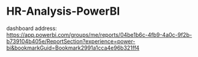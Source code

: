 # HR-Analysis-PowerBI

dashboard address:
https://app.powerbi.com/groups/me/reports/04be1b6c-4fb9-4a0c-9f2b-b739104b405e/ReportSection?experience=power-bi&bookmarkGuid=Bookmark2991a1cca4e96b321ff4
